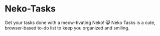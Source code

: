# Neko-Tasks
Get your tasks done with a meow-tivating Neko! 😸 Neko Tasks is a cute, browser-based to-do list to keep you organized and smiling.

